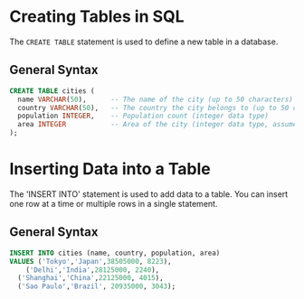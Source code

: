 # Creating Tables in SQL

The `CREATE TABLE` statement is used to define a new table in a database.

## General Syntax

```sql
CREATE TABLE cities (
  name VARCHAR(50),      -- The name of the city (up to 50 characters)
  country VARCHAR(50),   -- The country the city belongs to (up to 50 characters)
  population INTEGER,    -- Population count (integer data type)
  area INTEGER           -- Area of the city (integer data type, assumed in square kilometers)
);
```

# Inserting Data into a Table
The 'INSERT INTO' statement is used to add data to a table. You can insert one row at a time or multiple rows in a single statement.

## General Syntax

```sql
INSERT INTO cities (name, country, population, area)
VALUES ('Tokyo','Japan',38505000, 8223),
	('Delhi','India',28125000, 2240),
  ('Shanghai','China',22125000, 4015),
  ('Sao Paulo','Brazil', 20935000, 3043);     
```
